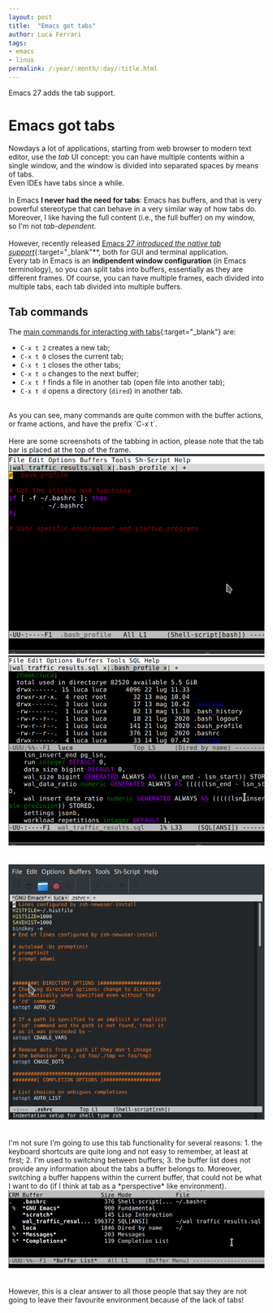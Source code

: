 ```yaml
---
layout: post
title:  "Emacs got tabs" 
author: Luca Ferrari
tags:
- emacs
- linux
permalink: /:year/:month/:day/:title.html
---
```

Emacs 27 adds the tab support.

# Emacs got tabs

Nowdays a lot of applications, starting from web browser to modern text editor, use the *tab* UI concept: you can have multiple contents within a single window, and the window is divided into separated spaces by means of tabs.
<br/>
Even IDEs have tabs since a while.
<br/>
<br/>
In Emacs **I never had the need for tabs**: Emacs has buffers, and that is very powerful stereotype that can behave in a very similar way of how tabs do. Moreover, I like having the full content (i.e., the full buffer) on my window, so I'm not *tab-dependent*.
<br/>
<br/>
However, recently released [Emacs 27 *introduced the native tab support*](https://www.gnu.org/software/emacs/manual/html_node/emacs/Tab-Bars.html){:target="_blank"**, both for GUI and terminal application.
<br/>
Every tab in Emacs is an **indipendent window configuration** (in Emacs terminology), so you can split tabs into buffers, essentially as they are different frames. Of course, you can have multiple frames, each divided into multiple tabs, each tab divided into multiple buffers.

## Tab commands

The [main commands for interacting with tabs](https://www.gnu.org/software/emacs/manual/html_node/emacs/Tab-Bars.html){:target="_blank"} are:
- `C-x t 2` creates a new tab;
- `C-x t 0` closes the current tab;
- `C-x t 1` closes the other tabs;
- `C-x t o` changes to the next buffer;
- `C-x t f` finds a file in another tab (open file into another tab);
- `C-x t d` opens a directory (`dired`) in another tab.

<br/>
As you can see, many commands are quite common with the buffer actions, or frame actions, and have the prefix `C-x t`.


<br/>
<br/>
Here are some screenshots of the tabbing in action, please note that the tab bar is placed at the top of the frame.


<br/>
<center>
<img src="/images/posts/emacs/emacs_tab_1.png"/>
<img src="/images/posts/emacs/emacs_tab_2.png"/>
</center>
<br/>
<br/>
<center>
<img src="/images/posts/emacs/emacs_tab_3.png"/>
</center>

<br/>
<BR/>
I'm not sure I'm going to use this tab functionality for several reasons:
1. the keyboard shortcuts are quite long and not easy to remember, at least at first;
2. I'm used to switching between buffers;
3. the buffer list does not provide any information about the tabs a buffer belongs to. Moreover, switching a buffer happens within the current buffer, that could not be what I want to do (if I think at tab as a *perspective* like environment).

<center>
<img src="/images/posts/emacs/emacs_tab_4.png"/>
</center>


<br/>
<br/>
However, this is a clear answer to all those people that say they are not going to leave their favourite environment because of the lack of tabs!

